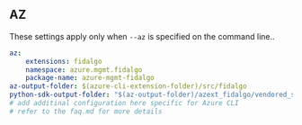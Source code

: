 ## AZ

These settings apply only when `--az` is specified on the command line..

``` yaml $(az)
az:
    extensions: fidalgo
    namespace: azure.mgmt.fidalgo
    package-name: azure-mgmt-fidalgo
az-output-folder: $(azure-cli-extension-folder)/src/fidalgo
python-sdk-output-folder: "$(az-output-folder)/azext_fidalgo/vendored_sdks/fidalgo"
# add additinal configuration here specific for Azure CLI
# refer to the faq.md for more details
```
